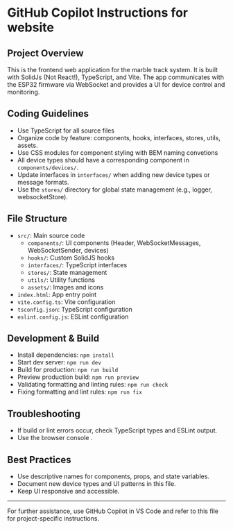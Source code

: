 # GitHub Copilot Instructions for website

## Project Overview
This is the frontend web application for the marble track system. It is built with SolidJs (Not React!), TypeScript, and Vite. The app communicates with the ESP32 firmware via WebSocket and provides a UI for device control and monitoring.

## Coding Guidelines
- Use TypeScript for all source files
- Organize code by feature: components, hooks, interfaces, stores, utils, assets.
- Use CSS modules for component styling with BEM naming convetions
- All device types should have a corresponding component in `components/devices/`.
- Update interfaces in `interfaces/` when adding new device types or message formats.
- Use the `stores/` directory for global state management (e.g., logger, websocketStore).

## File Structure
- `src/`: Main source code
  - `components/`: UI components (Header, WebSocketMessages, WebSocketSender, devices)
  - `hooks/`: Custom SolidJS hooks
  - `interfaces/`: TypeScript interfaces
  - `stores/`: State management
  - `utils/`: Utility functions
  - `assets/`: Images and icons
- `index.html`: App entry point
- `vite.config.ts`: Vite configuration
- `tsconfig.json`: TypeScript configuration
- `eslint.config.js`: ESLint configuration

## Development & Build
- Install dependencies: `npm install`
- Start dev server: `npm run dev`
- Build for production: `npm run build`
- Preview production build: `npm run preview`
- Validating formatting and linting rules: `npm run check`
- Fixing formatting and lint rules: `npm run fix`

## Troubleshooting
- If build or lint errors occur, check TypeScript types and ESLint output.
- Use the browser console .

## Best Practices
- Use descriptive names for components, props, and state variables.
- Document new device types and UI patterns in this file.
- Keep UI responsive and accessible.

---
For further assistance, use GitHub Copilot in VS Code and refer to this file for project-specific instructions.
